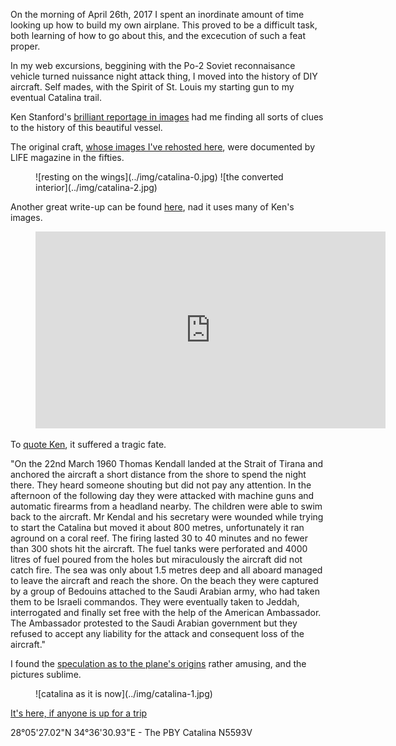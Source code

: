 On the morning of April 26th, 2017 I spent an inordinate amount of time looking up how to build my own airplane.
This proved to be a difficult task, both learning of how to go about this, and the excecution of such a feat proper.

In my web excursions, beggining with the Po-2 Soviet reconnaisance vehicle turned nuissance night attack thing, I moved into the history of DIY aircraft. Self mades, with the Spirit of St. Louis my starting gun to my eventual Catalina trail.

Ken Stanford's [brilliant reportage in images](https://www.flickr.com/photos/kendo1938/sets/72057594081556662/) had me finding all sorts of clues to the history of this beautiful vessel.

The original craft, [whose images I've rehosted here](https://www.pinterest.com/abbracci1/flying-yacht/), were documented by LIFE magazine in the fifties.

<figure>
	![resting on the wings](../img/catalina-0.jpg)
	![the converted interior](../img/catalina-2.jpg)
</figure>

Another great write-up can be found [here](http://www.artificialowl.net/2009/07/abandoned-catalina-seaplane-50-years.html), nad it uses many of Ken's images.

<figure>
	<div class="full-width-video">
		<iframe width="560" height="315" src="https://www.youtube.com/embed/IT1L6zmEI24" frameborder="0" allowfullscreen></iframe>
	</div>
</figure>

To [quote Ken](http://kendo1938.bravesites.com/catalina-pby-n5593v), it suffered a tragic fate.

"On the 22nd March 1960 Thomas Kendall landed at the Strait of Tirana and anchored the aircraft a short distance from the shore to spend the night there. They heard someone shouting but did not pay any attention. In the afternoon of the following day they were attacked with machine guns and automatic firearms from a headland nearby. The children were able to swim back to the aircraft. Mr Kendal and his secretary were wounded while trying to start the Catalina but moved it about 800 metres, unfortunately it ran aground on a coral reef. The firing lasted 30 to 40 minutes and no fewer than 300 shots hit the aircraft. The fuel tanks were perforated and 4000 litres of fuel poured from the holes but miraculously the aircraft did not catch fire. The sea was only about 1.5 metres deep and all aboard managed to leave the aircraft and reach the shore. On the beach they were captured by a group of Bedouins attached to the Saudi Arabian army, who had taken them to be Israeli commandos. They were eventually taken to Jeddah, interrogated and finally set free with the help of the American Ambassador. The Ambassador protested to the Saudi Arabian government but they refused to accept any liability for the attack and consequent loss of the aircraft."

I found the [speculation as to the plane's origins](http://www.mekshat.com/vb/showthread.php?46312-%E3%C7-%E5%E6-%D3%D1-%C7%E1%D8%C7%C6%D1%C9-%C7%E1%E3%CD%D8%E3%C9%BF-%D4%C7%E5%CF-%C7%E1%D5%E6%D1) rather amusing, and the pictures sublime.

<figure>
	![catalina as it is now](../img/catalina-1.jpg)
</figure>

[It's here, if anyone is up for a trip](https://www.google.com/maps/place/28%C2%B005'27.0%22N+34%C2%B036'30.9%22E/@28.0907034,34.6086504,345m/data=!3m1!1e3!4m6!3m5!1s0x0:0x0!4b1!8m2!3d28.0908389!4d34.6085917?hl=en)

28°05'27.02"N 34°36'30.93"E - The PBY Catalina N5593V

